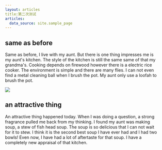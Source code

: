 ```yaml
---
layout: articles
title:第二次测试
articles:
  data_source: site.sample_page
---
```


## same as before

Same as before, I live with my aunt. But there is one thing impresses me is my aunt's kitchen. The style of the kitchen is still the same same of that my grandma's. Cooking depends on firewood however there is a electric rice cooker. The environment is simple and there are many flies. I can not even find a metal cleaning ball when I brush the pot. My aunt only use a loofah to brush the pot.

![](https://gratisography.com/wp-content/uploads/2020/04/curved-brick-building-1170x780.jpg)

## an attractive thing

An attractive thing happened today. When I was doing a question, a strong fragrance pulled me back from my thinking. I found my aunt was making soup, a stew of fish head soup. The soup is so delicious that I can not wait for it to stew. I think it is the second best soup I have ever had and I had two bowls! Even now, I have had a  lot of aftertaste for that soup. I have a completely new appraisal of that kitchen.